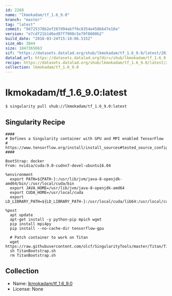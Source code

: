 ```yaml
---
id: 2268
name: "lkmokadam/tf_1.6_9.0"
branch: "master"
tag: "latest"
commit: "9d725378b2ef287d94abff6c8354e458b647e10a"
version: "e7cdf21b1d6ed87f7908c5e70f8600b2"
build_date: "2018-03-24T15:18:06.515Z"
size_mb: 3844
size: 1847365663
sif: "https://datasets.datalad.org/shub/lkmokadam/tf_1.6_9.0/latest/2018-03-24-9d725378-e7cdf21b/e7cdf21b1d6ed87f7908c5e70f8600b2.simg"
datalad_url: https://datasets.datalad.org?dir=/shub/lkmokadam/tf_1.6_9.0/latest/2018-03-24-9d725378-e7cdf21b/
recipe: https://datasets.datalad.org/shub/lkmokadam/tf_1.6_9.0/latest/2018-03-24-9d725378-e7cdf21b/Singularity
collection: lkmokadam/tf_1.6_9.0
---
```


# lkmokadam/tf_1.6_9.0:latest

```bash
$ singularity pull shub://lkmokadam/tf_1.6_9.0:latest
```

## Singularity Recipe

```singularity
####
# Defines a Singularity container with GPU and MPI enabled TensorFlow
# https://www.tensorflow.org/install/install_sources#tested_source_configurations
####

BootStrap: docker
From: nvidia/cuda:9.0-cudnn7-devel-ubuntu16.04

%environment
  export PATH=${PATH-}:/usr/lib/jvm/java-8-openjdk-amd64/bin/:/usr/local/cuda/bin
  export JAVA_HOME=/usr/lib/jvm/java-8-openjdk-amd64
  export CUDA_HOME=/usr/local/cuda
  export LD_LIBRARY_PATH=${LD_LIBRARY_PATH-}:/usr/local/cuda/lib64:/usr/local/cuda/extras/CUPTI/lib64

%post
  apt update 
  apt-get install -y python-pip mpich wget
  pip install mpi4py
  pip install --no-cache-dir tensorflow-gpu

  # Patch container to work on Titan
  wget https://raw.githubusercontent.com/olcf/SingularityTools/master/Titan/TitanBootstrap.sh
  sh TitanBootstrap.sh
  rm TitanBootstrap.sh
```

## Collection

 - Name: [lkmokadam/tf_1.6_9.0](https://github.com/lkmokadam/tf_1.6_9.0)
 - License: None

